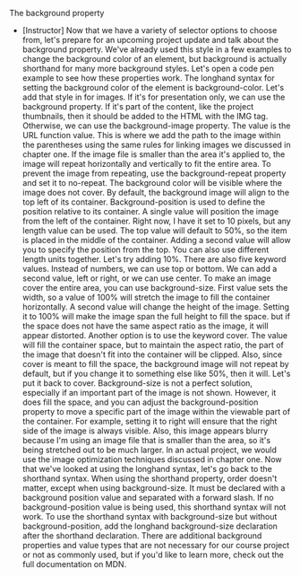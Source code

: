 The background property
- [Instructor] Now that we have a variety of selector options to choose from, let's prepare for an upcoming project update and talk about the background property. We've already used this style in a few examples to change the background color of an element, but background is actually shorthand for many more background styles. Let's open a code pen example to see how these properties work. The longhand syntax for setting the background color of the element is background-color. Let's add that style in for images. If it's for presentation only, we can use the background property. If it's part of the content, like the project thumbnails, then it should be added to the HTML with the IMG tag. Otherwise, we can use the background-image property. The value is the URL function value. This is where we add the path to the image within the parentheses using the same rules for linking images we discussed in chapter one. If the image file is smaller than the area it's applied to, the image will repeat horizontally and vertically to fit the entire area. To prevent the image from repeating, use the background-repeat property and set it to no-repeat. The background color will be visible where the image does not cover. By default, the background image will align to the top left of its container. Background-position is used to define the position relative to its container. A single value will position the image from the left of the container. Right now, I have it set to 10 pixels, but any length value can be used. The top value will default to 50%, so the item is placed in the middle of the container. Adding a second value will allow you to specify the position from the top. You can also use different length units together. Let's try adding 10%. There are also five keyword values. Instead of numbers, we can use top or bottom. We can add a second value, left or right, or we can use center. To make an image cover the entire area, you can use background-size. First value sets the width, so a value of 100% will stretch the image to fill the container horizontally. A second value will change the height of the image. Setting it to 100% will make the image span the full height to fill the space. but if the space does not have the same aspect ratio as the image, it will appear distorted. Another option is to use the keyword cover. The value will fill the container space, but to maintain the aspect ratio, the part of the image that doesn't fit into the container will be clipped. Also, since cover is meant to fill the space, the background image will not repeat by default, but if you change it to something else like 50%, then it will. Let's put it back to cover. Background-size is not a perfect solution, especially if an important part of the image is not shown. However, it does fill the space, and you can adjust the background-position property to move a specific part of the image within the viewable part of the container. For example, setting it to right will ensure that the right side of the image is always visible. Also, this image appears blurry because I'm using an image file that is smaller than the area, so it's being stretched out to be much larger. In an actual project, we would use the image optimization techniques discussed in chapter one. Now that we've looked at using the longhand syntax, let's go back to the shorthand syntax. When using the shorthand property, order doesn't matter, except when using background-size. It must be declared with a background position value and separated with a forward slash. If no background-position value is being used, this shorthand syntax will not work. To use the shorthand syntax with background-size but without background-position, add the longhand background-size declaration after the shorthand declaration. There are additional background properties and value types that are not necessary for our course project or not as commonly used, but if you'd like to learn more, check out the full documentation on MDN.